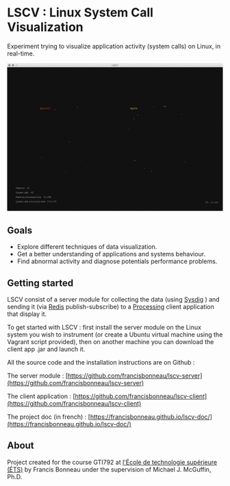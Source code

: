 
# LSCV : Linux System Call Visualization

Experiment trying to visualize application activity (system calls) on Linux, in real-time.

![LSCV in action :  HTTP requests syscalls on a Apache and Nginx server](img/http_demo.gif)

## Goals

* Explore different techniques of data visualization.
* Get a better understanding of applications and systems behaviour.
* Find abnormal activity and diagnose potentials performance problems.

## Getting started

LSCV consist of a server module for collecting the data (using [Sysdig](http://www.sysdig.org/) ) and sending it (via [Redis](http://redis.io/) publish-subscribe) to a [Processing](https://www.processing.org/) client application that display it.

To get started with LSCV : first install the server module on the Linux system you wish to instrument (or create a Ubuntu virtual machine using the Vagrant script provided), then on another machine you can download the client app .jar and launch it. 

All the source code and the installation instructions are on Github :

The server module : [https://github.com/francisbonneau/lscv-server](https://github.com/francisbonneau/lscv-server)

The client application : [https://github.com/francisbonneau/lscv-client](https://github.com/francisbonneau/lscv-client)

The project doc (in french) : [https://francisbonneau.github.io/lscv-doc/](https://francisbonneau.github.io/lscv-doc/)

## About

Project created for the course GTI792 at [l'École de technologie supérieure (ÉTS)](http://www.etsmtl.ca/) by Francis Bonneau under the supervision of Michael J. McGuffin, Ph.D.


